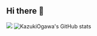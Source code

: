 ## Hi there 👋

![](https://github-readme-stats.vercel.app/api/top-langs?username=okazuki58&show_icons=true&locale=ja)
![KazukiOgawa's GitHub stats](https://github-readme-stats.vercel.app/api?username=okazuki58)

<!--
**okazuki58/okazuki58** is a ✨ _special_ ✨ repository because its `README.md` (this file) appears on your GitHub profile.

Here are some ideas to get you started:

- 🔭 I’m currently working on ...
- 🌱 I’m currently learning ...
- 👯 I’m looking to collaborate on ...
- 🤔 I’m looking for help with ...
- 💬 Ask me about ...
- 📫 How to reach me: ...
- 😄 Pronouns: ...
- ⚡ Fun fact: ...
-->
